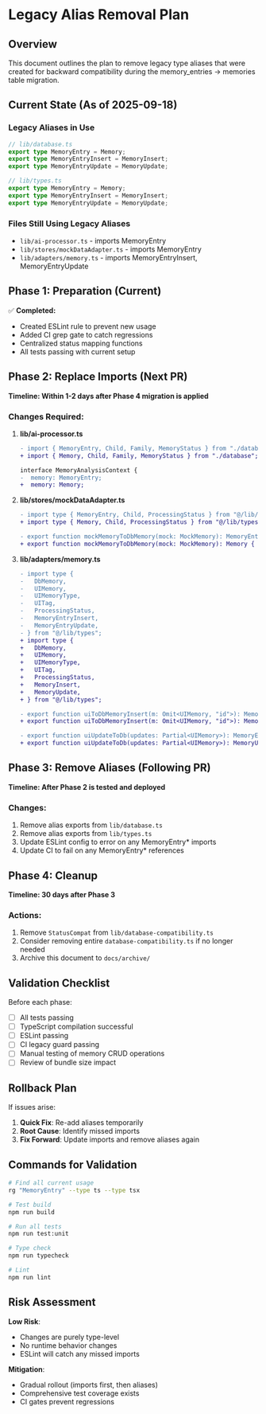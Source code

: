 # Legacy Alias Removal Plan

## Overview
This document outlines the plan to remove legacy type aliases that were created for backward compatibility during the memory_entries → memories table migration.

## Current State (As of 2025-09-18)

### Legacy Aliases in Use
```typescript
// lib/database.ts
export type MemoryEntry = Memory;
export type MemoryEntryInsert = MemoryInsert;
export type MemoryEntryUpdate = MemoryUpdate;

// lib/types.ts
export type MemoryEntry = Memory;
export type MemoryEntryInsert = MemoryInsert;
export type MemoryEntryUpdate = MemoryUpdate;
```

### Files Still Using Legacy Aliases
- `lib/ai-processor.ts` - imports MemoryEntry
- `lib/stores/mockDataAdapter.ts` - imports MemoryEntry
- `lib/adapters/memory.ts` - imports MemoryEntryInsert, MemoryEntryUpdate

## Phase 1: Preparation (Current)
✅ **Completed:**
- Created ESLint rule to prevent new usage
- Added CI grep gate to catch regressions
- Centralized status mapping functions
- All tests passing with current setup

## Phase 2: Replace Imports (Next PR)
**Timeline: Within 1-2 days after Phase 4 migration is applied**

### Changes Required:
1. **lib/ai-processor.ts**
   ```diff
   - import { MemoryEntry, Child, Family, MemoryStatus } from "./database";
   + import { Memory, Child, Family, MemoryStatus } from "./database";

   interface MemoryAnalysisContext {
   -  memory: MemoryEntry;
   +  memory: Memory;
   ```

2. **lib/stores/mockDataAdapter.ts**
   ```diff
   - import type { MemoryEntry, Child, ProcessingStatus } from "@/lib/types";
   + import type { Memory, Child, ProcessingStatus } from "@/lib/types";

   - export function mockMemoryToDbMemory(mock: MockMemory): MemoryEntry {
   + export function mockMemoryToDbMemory(mock: MockMemory): Memory {
   ```

3. **lib/adapters/memory.ts**
   ```diff
   - import type {
   -   DbMemory,
   -   UIMemory,
   -   UIMemoryType,
   -   UITag,
   -   ProcessingStatus,
   -   MemoryEntryInsert,
   -   MemoryEntryUpdate,
   - } from "@/lib/types";
   + import type {
   +   DbMemory,
   +   UIMemory,
   +   UIMemoryType,
   +   UITag,
   +   ProcessingStatus,
   +   MemoryInsert,
   +   MemoryUpdate,
   + } from "@/lib/types";

   - export function uiToDbMemoryInsert(m: Omit<UIMemory, "id">): MemoryEntryInsert {
   + export function uiToDbMemoryInsert(m: Omit<UIMemory, "id">): MemoryInsert {

   - export function uiUpdateToDb(updates: Partial<UIMemory>): MemoryEntryUpdate {
   + export function uiUpdateToDb(updates: Partial<UIMemory>): MemoryUpdate {
   ```

## Phase 3: Remove Aliases (Following PR)
**Timeline: After Phase 2 is tested and deployed**

### Changes:
1. Remove alias exports from `lib/database.ts`
2. Remove alias exports from `lib/types.ts`
3. Update ESLint config to error on any MemoryEntry* imports
4. Update CI to fail on any MemoryEntry* references

## Phase 4: Cleanup
**Timeline: 30 days after Phase 3**

### Actions:
1. Remove `StatusCompat` from `lib/database-compatibility.ts`
2. Consider removing entire `database-compatibility.ts` if no longer needed
3. Archive this document to `docs/archive/`

## Validation Checklist

Before each phase:
- [ ] All tests passing
- [ ] TypeScript compilation successful
- [ ] ESLint passing
- [ ] CI legacy guard passing
- [ ] Manual testing of memory CRUD operations
- [ ] Review of bundle size impact

## Rollback Plan

If issues arise:
1. **Quick Fix**: Re-add aliases temporarily
2. **Root Cause**: Identify missed imports
3. **Fix Forward**: Update imports and remove aliases again

## Commands for Validation

```bash
# Find all current usage
rg "MemoryEntry" --type ts --type tsx

# Test build
npm run build

# Run all tests
npm run test:unit

# Type check
npm run typecheck

# Lint
npm run lint
```

## Risk Assessment

**Low Risk**:
- Changes are purely type-level
- No runtime behavior changes
- ESLint will catch any missed imports

**Mitigation**:
- Gradual rollout (imports first, then aliases)
- Comprehensive test coverage exists
- CI gates prevent regressions